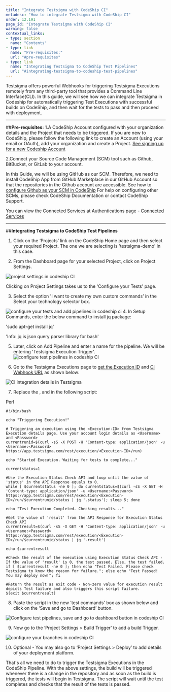 ```yaml
---
title: "Integrate Testsigma with CodeShip CI"
metadesc: "How to integrate Testsigma with CodeShip CI"
order: 12.191
page_id: "Integrate Testsigma with CodeShip CI"
warning: false
contextual_links:
- type: section
  name: "Contents"
- type: link
  name: "Pre-requisites:"
  url: "#pre-requisites"
- type: link
  name: "Integrating Testsigma to CodeShip Test Pipelines"
  url: "#integrating-testsigma-to-codeship-test-pipelines"
---
```

Testsigma offers powerful Webhooks for triggering Testsigma Executions remotely from any third-party tool that provides a Command Line Interface(CLI). In this guide, we will see how we can integrate Testsigma in Codeship for automatically triggering Test Executions with successful builds on CodeShip, and then wait for the tests to pass and then proceed with deployment.
 
---
##**Pre-requisites:**
  1.A CodeShip Account configured with your organization details and the Project that needs to be triggered. If you are new to CodeShip, please follow the following link to create an Account (using your email or OAuth), add your organization and create a Project. [See signing up for a new Codeship Account](https://documentation.codeship.com/general/account/new-user-signup/)

  2.Connect your Source Code Management (SCM) tool such as Github, BitBucket, or GitLab to your account.


In this Guide, we will be using GitHub as our SCM. Therefore, we need to install CodeShip App from GitHub Marketplace in our GitHub Account so that the repositories in the Github account are accessible. See how to [configure Github as your SCM in CodeShip](https://blog.codeship.com/build-faster-with-github-and-cloudbees-codeship/) 
For help on configuring other SCMs, please check CodeShip Documentation or contact CodeShip Support.

You can view the Connected Services at Authentications page - [Connected Services](https://app.codeship.com/authentications) 


---
##**Integrating Testsigma to CodeShip Test Pipelines**

1. Click on the ‘Projects’ link on the CodeShip Home page and then select your required Project. The one we are selecting is 'testsigma-demo' in this case.
 
2. From the Dashboard page for your selected Project, click on Project Settings.

![project settings in codeship CI](https://docs.testsigma.com/images/codeship-ci/project-settings-codeship-ci.png)

Clicking on Project Settings takes us to the 'Configure your Tests' page.
 
3. Select the option 'I want to create my own custom commands’ in the Select your technology selector box.

![configure your tests and add pipelines in codeship ci](https://docs.testsigma.com/images/codeship-ci/configure-your-tests-add-pipeline-codeship-ci.png)
4. In Setup Commands, enter the below command  to install jq package:

'sudo apt-get install jq'
 
'Info: jq is json query parser library for bash'
 
5. Later, click on Add Pipeline and enter a name for the pipeline. We will be entering 'Testsigma Execution Trigger'.
![configure test pipelines in codeship CI](https://docs.testsigma.com/images/codeship-ci/configure-test-pipelines-codeship-CI.png)

6. Go to the Testsigma Executions page to [get the Execution ID](https://testsigma.com/docs/continuous-integration/get-test-plan-details/) and [CI Webhook URL](https://testsigma.com/docs/configuration/api-keys/) as shown below:
 
 ![CI integration details in Testsigma](https://docs.testsigma.com/images/codeship-ci/ci-integration-details-testsigma.png)

7. Replace the <execution-ID>, <Username> and <Password> in the following script:

Perl

```
#!/bin/bash

echo "Triggering Execution!"

# Triggering an execution using the <Execution-ID> from Testsigma Execution details page. Use your account login details as <Username> and <Password>
currentrunid=$(curl -sS -X POST -H 'Content-type: application/json' -u <Username:<Password> https://app.testsigma.com/rest/execution/<Execution-ID>/run)

echo "Started Execution. Waiting for tests to complete..."

currentstatus=1

#Use the Execution Status Check API and loop until the value of 'status' in the API Response equals to 0.
while [ $currentstatus -ne 0 ]; do currentstatus=$(curl -sS -X GET -H 'Content-type: application/json' -u <Username:<Password> https://app.testsigma.com/rest/execution/<Execution-ID>/run/$currentrunid/status | jq '.status'); sleep 5; done

echo "Test Execution Completed. Checking results..."

#Get the value of 'result' from the API Response for Execution Status Check API
currentresult=$(curl -sS -X GET -H 'Content-type: application/json' -u <Username:<Password> https://app.testsigma.com/rest/execution/<Execution-ID>/run/$currentrunid/status | jq '.result')

echo $currentresult

#Check the result of the execution using Execution Status Check API - If the value of 'result' is 0, the test passed. Else, the test failed.
if [ $currentresult -ne 0 ]; then echo "Test Failed. Please check Testsigma to know the reason for failure."; else echo "Test Passed! You may deploy now!"; fi

#Return the result as exit code - Non-zero value for execution result depicts Test failure and also triggers this script failure.
$(exit $currentresult)

```

8. Paste the script in the new 'test commands' box as shown below and click on the ‘Save and go to Dashboard’ button.

![Configure test pipelines, save and go to dashboard button in codeship CI](https://docs.testsigma.com/images/codeship-ci/configure-test-pipelines-save-and-go-to-dashboard-button-codeship-CI.png)

9. Now go to the ‘Project Settings > Build Trigger’ to add a build Trigger.

![configure your branches in codeship CI](https://docs.testsigma.com/images/codeship-ci/configure-your-branches-codeship-CI.png)

10. Optional - You may also go to ‘Project Settings > Deploy’ to add details of your deployment platform.
 
That's all we need to do to trigger the Testsigma Executions in the CodeShip Pipeline. With the above settings, the build will be triggered whenever there is a change in the repository and as soon as the build is triggered, the tests will begin in Testsigma. The script will wait until the test completes and checks that the result of the tests is passed.

